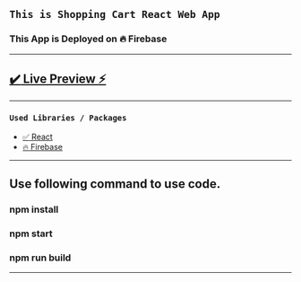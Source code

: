 ## `This is Shopping Cart React Web App`

### This App is Deployed on :fire: Firebase

---

## [:heavy_check_mark: Live Preview :zap:](https://clone-a9c11.web.app/)

---

### `Used Libraries / Packages`

- [:white_check_mark: React ](https://reactjs.org/docs/create-a-new-react-app.html)
- [:fire: Firebase ](https://firebase.google.com/)

---

## Use following command to use code.

### npm install

### npm start

### npm run build

---
